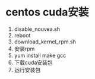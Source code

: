 # centos cuda安装

1. disable_nouvea.sh
2. reboot
3. download_kernel_rpm.sh
4. 安装rpm
5. yum install make gcc
6. 下载cuda安装包
7. 运行安装包